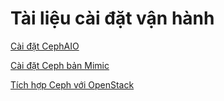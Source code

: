 # Tài liệu cài đặt vận hành 

[Cài đặt CephAIO](https://github.com/uncelvel/script-ceph-lumi-aio)

[Cài đặt Ceph bản Mimic](docs/setup/ceph-mimic.md)

[Tích hợp Ceph với OpenStack](docs/setup/ceph-vs-openstack.md)
